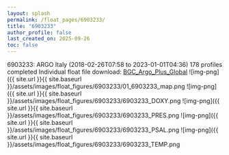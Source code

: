 ```yaml
---
layout: splash
permalink: /float_pages/6903233/
title: "6903233"
author_profile: false
last_created_on: 2025-09-26
toc: false
---
```

 
6903233: ARGO Italy (2018-02-26T07:58 to 2023-01-01T04:36)
178 profiles completed
Individual float file download: [BGC_Argo_Plus_Global](https://ftp.soest.hawaii.edu/bgc_argo_plus/Individual_Floats/outliers_removed/6903233_Sprof_processed.nc)
![img-png]({{ site.url }}{{ site.baseurl }}/assets/images/float_figures/6903233/01_6903233_map.png
![img-png]({{ site.url }}{{ site.baseurl }}/assets/images/float_figures/6903233/6903233_DOXY.png
![img-png]({{ site.url }}{{ site.baseurl }}/assets/images/float_figures/6903233/6903233_PRES.png
![img-png]({{ site.url }}{{ site.baseurl }}/assets/images/float_figures/6903233/6903233_PSAL.png
![img-png]({{ site.url }}{{ site.baseurl }}/assets/images/float_figures/6903233/6903233_TEMP.png
